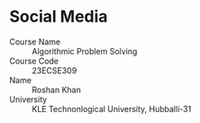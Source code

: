 # Social Media

<dl>
<dt>Course Name</dt>
<dd>Algorithmic Problem Solving</dd>
<dt>Course Code</dt>
<dd>23ECSE309</dd>
<dt>Name</dt>
<dd>Roshan Khan</dd>
<dt>University</dt>
<dd>KLE Technonlogical University, Hubballi-31</dd>
</dl>
